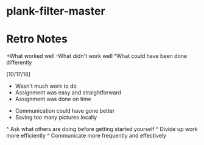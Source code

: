 # plank-filter-master

# Retro Notes
+What worked well
-What didn't work well
^What could have been done differently

[10/17/18]
  + Wasn't much work to do 
  + Assignment was easy and straightforward
  + Assignment was done on time
  
  - Communication could have gone better
  - Saving too many pictures locally
  
  ^ Ask what others are doing before getting started yourself
  ^ Divide up work more efficiently 
  ^ Communicate more frequently and effectively 
